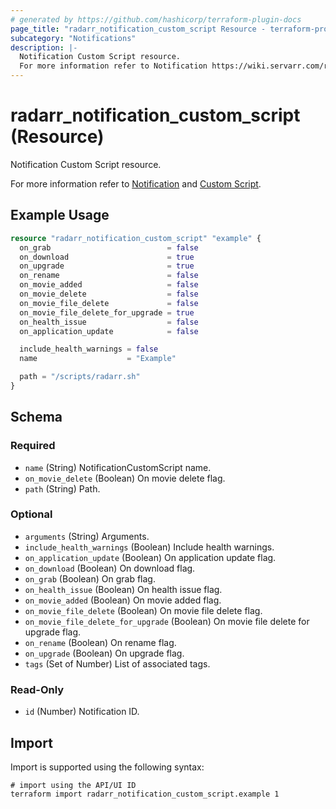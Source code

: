 ```yaml
---
# generated by https://github.com/hashicorp/terraform-plugin-docs
page_title: "radarr_notification_custom_script Resource - terraform-provider-radarr"
subcategory: "Notifications"
description: |-
  Notification Custom Script resource.
  For more information refer to Notification https://wiki.servarr.com/radarr/settings#connect and Custom Script https://wiki.servarr.com/radarr/supported#customscript.
---
```


# radarr_notification_custom_script (Resource)

<!-- subcategory:Notifications -->Notification Custom Script resource.
For more information refer to [Notification](https://wiki.servarr.com/radarr/settings#connect) and [Custom Script](https://wiki.servarr.com/radarr/supported#customscript).

## Example Usage

```terraform
resource "radarr_notification_custom_script" "example" {
  on_grab                          = false
  on_download                      = true
  on_upgrade                       = true
  on_rename                        = false
  on_movie_added                   = false
  on_movie_delete                  = false
  on_movie_file_delete             = false
  on_movie_file_delete_for_upgrade = true
  on_health_issue                  = false
  on_application_update            = false

  include_health_warnings = false
  name                    = "Example"

  path = "/scripts/radarr.sh"
}
```

<!-- schema generated by tfplugindocs -->
## Schema

### Required

- `name` (String) NotificationCustomScript name.
- `on_movie_delete` (Boolean) On movie delete flag.
- `path` (String) Path.

### Optional

- `arguments` (String) Arguments.
- `include_health_warnings` (Boolean) Include health warnings.
- `on_application_update` (Boolean) On application update flag.
- `on_download` (Boolean) On download flag.
- `on_grab` (Boolean) On grab flag.
- `on_health_issue` (Boolean) On health issue flag.
- `on_movie_added` (Boolean) On movie added flag.
- `on_movie_file_delete` (Boolean) On movie file delete flag.
- `on_movie_file_delete_for_upgrade` (Boolean) On movie file delete for upgrade flag.
- `on_rename` (Boolean) On rename flag.
- `on_upgrade` (Boolean) On upgrade flag.
- `tags` (Set of Number) List of associated tags.

### Read-Only

- `id` (Number) Notification ID.

## Import

Import is supported using the following syntax:

```shell
# import using the API/UI ID
terraform import radarr_notification_custom_script.example 1
```
